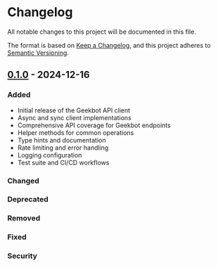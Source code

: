 # Changelog

All notable changes to this project will be documented in this file.

The format is based on [Keep a Changelog](https://keepachangelog.com/en/1.0.0/),
and this project adheres to [Semantic Versioning](https://semver.org/spec/v2.0.0.html).

## [0.1.0] - 2024-12-16

### Added

- Initial release of the Geekbot API client
- Async and sync client implementations
- Comprehensive API coverage for Geekbot endpoints
- Helper methods for common operations
- Type hints and documentation
- Rate limiting and error handling
- Logging configuration
- Test suite and CI/CD workflows

### Changed

### Deprecated

### Removed

### Fixed

### Security

[0.1.0]: https://github.com/USERNAME/pygeekbot/releases/tag/v0.1.0
